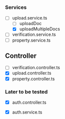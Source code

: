 ### Services 
- [ ] upload.service.ts
	- [ ] uploadDoc
	- [x] uploadMultipleDocs
- [ ] verification.service.ts
- [ ] property.service.ts
## Controller
- [ ] verification.controller.ts
- [x] upload.controller.ts
- [x] property.controller.ts
### Later to be tested
- [x] auth.controller.ts
- [x] auth.service.ts

